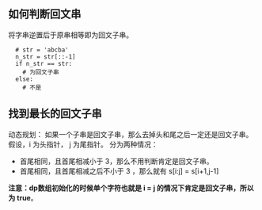## 如何判断回文串
将字串逆置后于原串相等即为回文子串。
```
  # str = 'abcba'
  n_str = str[::-1]
  if n_str == str:
    # 为回文子串
  else:
    # 不是
```

## 找到最长的回文子串
动态规划：
如果一个子串是回文子串，那么去掉头和尾之后一定还是回文子串。
假设，i 为头指针， j 为尾指针。
分为两种情况：
+ 首尾相同，且首尾相减小于 3，那么不用判断肯定是回文子串。
+ 首尾相同，且首尾相减之后不小于 3 ，那么就有 s[i:j] = s[i+1,j-1]

**注意：dp数组初始化的时候单个字符也就是 i = j 的情况下肯定是回文子串，所以为 true**。
